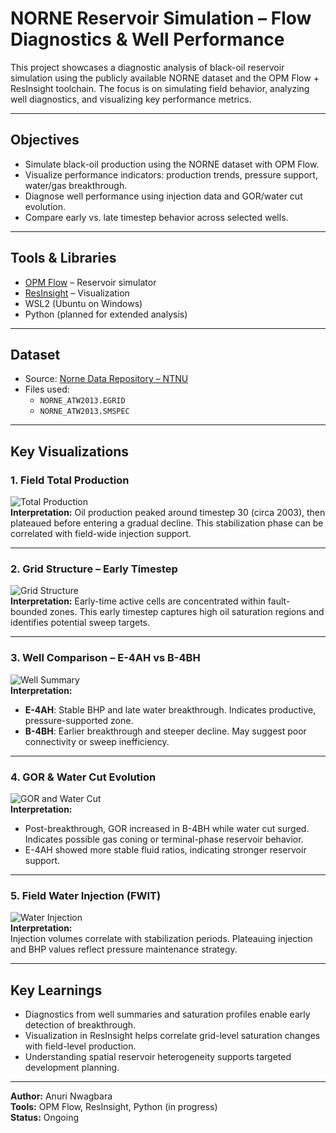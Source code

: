 # NORNE Reservoir Simulation – Flow Diagnostics & Well Performance

This project showcases a diagnostic analysis of black-oil reservoir simulation using the publicly available NORNE dataset and the OPM Flow + ResInsight toolchain. The focus is on simulating field behavior, analyzing well diagnostics, and visualizing key performance metrics.

---

## Objectives

- Simulate black-oil production using the NORNE dataset with OPM Flow.
- Visualize performance indicators: production trends, pressure support, water/gas breakthrough.
- Diagnose well performance using injection data and GOR/water cut evolution.
- Compare early vs. late timestep behavior across selected wells.

---

## Tools & Libraries

- [OPM Flow](https://opm-project.org/) – Reservoir simulator  
- [ResInsight](https://www.resinsight.org/) – Visualization  
- WSL2 (Ubuntu on Windows)  
- Python (planned for extended analysis)

---

## Dataset

- Source: [Norne Data Repository – NTNU](https://www.ntnu.edu/ie/norne)  
- Files used:
  - `NORNE_ATW2013.EGRID`
  - `NORNE_ATW2013.SMSPEC`

---

## Key Visualizations

### 1. Field Total Production  
![Total Production](images/Total_Production_Plot1.png)  
**Interpretation:** Oil production peaked around timestep 30 (circa 2003), then plateaued before entering a gradual decline. This stabilization phase can be correlated with field-wide injection support.

---

### 2. Grid Structure – Early Timestep  
![Grid Structure](images/Grid_Structure_SOIL_1997.png)  
**Interpretation:** Early-time active cells are concentrated within fault-bounded zones. This early timestep captures high oil saturation regions and identifies potential sweep targets.

---

### 3. Well Comparison – E-4AH vs B-4BH  
![Well Summary](images/Well_Summary_Comparison_E4AH_B4BH.png)  
**Interpretation:**  
- **E-4AH**: Stable BHP and late water breakthrough. Indicates productive, pressure-supported zone.  
- **B-4BH**: Earlier breakthrough and steeper decline. May suggest poor connectivity or sweep inefficiency.

---

### 4. GOR & Water Cut Evolution  
![GOR and Water Cut](images/GOR_WaterCut_Evolution.png)  
**Interpretation:**  
- Post-breakthrough, GOR increased in B-4BH while water cut surged. Indicates possible gas coning or terminal-phase reservoir behavior.  
- E-4AH showed more stable fluid ratios, indicating stronger reservoir support.

---

### 5. Field Water Injection (FWIT)  
![Water Injection](images/FieldWater_Injection_Total.png)  
**Interpretation:**  
Injection volumes correlate with stabilization periods. Plateauing injection and BHP values reflect pressure maintenance strategy.

---

## Key Learnings

- Diagnostics from well summaries and saturation profiles enable early detection of breakthrough.
- Visualization in ResInsight helps correlate grid-level saturation changes with field-level production.
- Understanding spatial reservoir heterogeneity supports targeted development planning.

---

**Author:** Anuri Nwagbara  
**Tools:** OPM Flow, ResInsight, Python (in progress)  
**Status:** Ongoing
